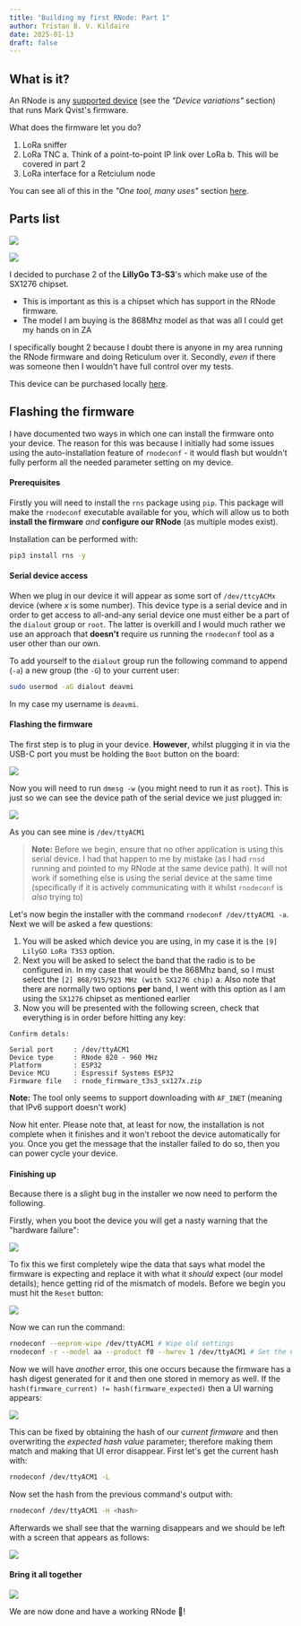 ```yaml
---
title: "Building my first RNode: Part 1"
author: Tristan B. V. Kildaire
date: 2025-01-13
draft: false
---
```


## What is it?

An RNode is any [supported device](https://unsigned.io/guides/2022_01_25_installing-rnode-firmware-on-supported-devices.html) (see the _"Device variations"_ section) that runs Mark Qvist's firmware.

What does the firmware let you do?

1. LoRa sniffer
2. LoRa TNC
    a. Think of a point-to-point IP link over LoRa
    b. This will be covered in part 2
3. LoRa interface for a Retciulum node

You can see all of this in the _"One tool, many uses"_ section [here](https://unsigned.io/hardware/RNode.html).

## Parts list

![](1.jpeg)

![](2.jpeg)

I decided to purchase 2 of the **LillyGo T3-S3**'s which make use of the SX1276 chipset.

* This is important as this is a chipset which has support in the RNode firmware.
* The model I am buying is the 868Mhz model as that was all I could get my hands on in ZA

I specifically bought 2 because I doubt there is anyone in my area running the RNode firmware and doing Reticulum over it. Secondly, _even_ if there was someone then I wouldn't have full control over my tests.

This device can be purchased locally [here](https://www.robotics.org.za/development-boards/esp32-lilygo-boards/H596).

## Flashing the firmware

I have documented two ways in which one can install the firmware onto your device. The reason for this was because I initially had some issues using the auto-installation feature of `rnodeconf` - it would flash but wouldn't fully perform all the needed parameter setting on my device.

#### Prerequisites

Firstly you will need to install the `rns` package using `pip`. This package will make the `rnodeconf` executable available for you, which will allow us to both **install the firmware** _and_ **configure our RNode** (as multiple modes exist).

Installation can be performed with:

```bash
pip3 install rns -y
```

#### Serial device access

When we plug in our device it will appear as some sort of `/dev/ttcyACMx` device (where $x$ is some number). This device type is a serial device and in order to get access to all-and-any serial device one must either be a part of the `dialout` group or `root`. The latter is overkill and I would much rather we use an approach that **doesn't** require us running the `rnodeconf` tool as a user other than our own.

To add yourself to the `dialout` group run the following command to append (`-a`) a new group (the `-G`) to your current user:

```bash
sudo usermod -aG dialout deavmi
```

In my case my username is `deavmi`.

#### Flashing the firmware

The first step is to plug in your device. **However**, whilst plugging it in via the USB-C port you must be holding the `Boot` button on the board:

![](3.jpeg)

Now you will need to run `dmesg -w` (you might need to run it as `root`). This is just so we can see the device path of the serial device we just plugged in:

![](4.png)

As you can see mine is `/dev/ttyACM1`

>**Note:** Before we begin, ensure that no other application is using this serial device. I had that happen to me by mistake (as I had `rnsd` running and pointed to my RNode at the same device path). It will not work if something else is using the serial device at the same time (specifically if it is actively communicating with it whilst `rnodeconf` is _also_ trying to)

Let's now begin the installer with the command `rnodeconf /dev/ttyACM1 -a`. Next we will be asked a few questions:

1. You will be asked which device you are using, in my case it is the `[9] LilyGO LoRa T3S3` option.
2. Next you will be asked to select the band that the radio is to be configured in. In my case that would be the 868Mhz band, so I must select the `[2] 868/915/923 MHz (with SX1276 chip)`
    a. Also note that there are normally two options **per** band, I went with this option as I am using the `SX1276` chipset as mentioned earlier
3. Now you will be presented with the following screen, check that everything is in order before hitting any key:

```
Confirm detals:

Serial port     : /dev/ttyACM1
Device type     : RNode 820 - 960 MHz
Platform        : ESP32
Device MCU      : Espressif Systems ESP32
Firmware file   : rnode_firmware_t3s3_sx127x.zip
```

**Note:** The tool only seems to support downloading with `AF_INET` (meaning that IPv6 support doesn't work)

Now hit enter. Please note that, at least for now, the installation is not complete when it finishes and it won't reboot the device automatically for you. Once you get the message that the installer failed to do so, then you can power cycle your device.

#### Finishing up

Because there is a slight bug in the installer we now need to perform the following.

Firstly, when you boot the device you will get a nasty warning that the "hardware failure":

![](5.jpeg)

To fix this we first completely wipe the data that says what model the firmware is expecting and replace it with what it _should_ expect (our model details); hence getting rid of the mismatch of models. Before we begin you must hit the `Reset` button:

![](6.jpeg)

Now we can run the command:

```bash
rnodeconf --eeprom-wipe /dev/ttyACM1 # Wipe old settings
rnodeconf -r --model aa --product f0 --hwrev 1 /dev/ttyACM1 # Set the CORRECT model information
```

Now we will have _another_ error, this one occurs because the firmware has a hash digest generated for it and then one stored in memory as well. If the `hash(firmware_current) != hash(firmware_expected)` then a UI warning appears:

![](7.jpeg)

This can be fixed by obtaining the hash of our _current firmware_ and then overwriting the _expected hash value_ parameter; therefore making them match and making that UI error disappear. First let's get the current hash with:

```bash
rnodeconf /dev/ttyACM1 -L
```

Now set the hash from the previous command's output with:

```bash
rnodeconf /dev/ttyACM1 -H <hash>
```

Afterwards we shall see that the warning disappears and we should be left with a screen that appears as follows:

![](8.jpeg)

#### Bring it all together

![](9.jpeg)

We are now done and have a working RNode 🎊️!